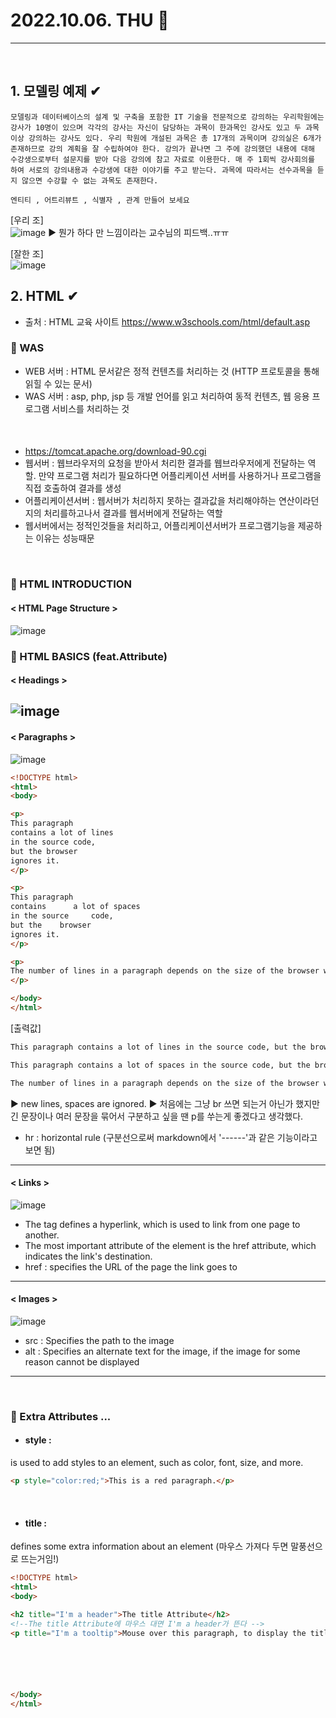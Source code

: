 # 2022.10.06. THU 📅
----------------
<br>

## 1. 모델링 예제 ✔
```
모델링과 데이터베이스의 설계 및 구축을 포함한 IT 기술을 전문적으로 강의하는 우리학원에는 강사가 10명이 있으며 각각의 강사는 자신이 담당하는 과목이 한과목인 강사도 있고 두 과목이상 강의하는 강사도 있다. 우리 학원에 개설된 과목은 총 17개의 과목이며 강의실은 6개가 존재하므로 강의 계획을 잘 수립하여야 한다. 강의가 끝나면 그 주에 강의했던 내용에 대해 수강생으로부터 설문지를 받아 다음 강의에 참고 자료로 이용한다. 매 주 1회씩 강사회의를 하여 서로의 강의내용과 수강생에 대한 이야기를 주고 받는다. 과목에 따라서는 선수과목을 듣지 않으면 수강할 수 없는 과목도 존재한다.

​엔티티 , 어트리뷰트 , 식별자 , 관계 만들어 보세요
```
[우리 조]  
![image](https://cafeptthumb-phinf.pstatic.net/MjAyMjEwMDZfMjA2/MDAxNjY1MDIyNDEyNDk2.d51ewAizsU3haqYKlstxPuOCKgyhd8BRmqSBUaKkCxwg.mlYdfE6bsT4VnXmhQQKQO41ej0-BnnDrBJQN5csR3SEg.PNG/KakaoTalk_20221006_111232886.png?type=w1600)
▶ 뭔가 하다 만 느낌이라는 교수님의 피드백..ㅠㅠ
<br>

[잘한 조]  
![image](https://cafeptthumb-phinf.pstatic.net/MjAyMjEwMDZfMTcw/MDAxNjY1MDIzMjcxMDU3.AvquY6HsqQxVeZkzXKIc1dIb-bIOfHyo0vZMSKtWInog.q_ggdSsuRZGMVMb7O7xLuQ5RK7QLl8dYeqY2uhXwjbIg.PNG/image.png?type=w1600)
<br>

## 2. HTML ✔ 
- 출처 : HTML 교육 사이트 https://www.w3schools.com/html/default.asp

### 🔔 WAS
- WEB 서버 : HTML 문서같은 정적 컨텐츠를 처리하는 것 (HTTP 프로토콜을 통해 읽힐 수 있는 문서)
- WAS 서버 : asp, php, jsp 등 개발 언어를 읽고 처리하여 동적 컨텐츠, 웹 응용 프로그램 서비스를 처리하는 것
<br>

#### <Tomcat>
- https://tomcat.apache.org/download-90.cgi
- 웹서버  :  웹브라우저의 요청을 받아서 처리한 결과를 웹브라우저에게 전달하는 역할. 만약 프로그램 처리가 필요하다면 어플리케이션 서버를 사용하거나 프로그램을 직접 호출하여 결과를 생성
- 어플리케이션서버 : 웹서버가 처리하지 못하는 결과값을 처리해야하는 연산이라던지의 처리를하고나서 결과를 웹서버에게 전달하는 역할
- 웹서버에서는 정적인것들을 처리하고, 어플리케이션서버가 프로그램기능을 제공하는 이유는 성능때문
<br>

### 🔔 HTML INTRODUCTION
#### < HTML Page Structure >
![image](https://user-images.githubusercontent.com/111114507/194275748-a2cb1850-bf17-4c55-9dae-30ed328ff7e4.png)


### 🔔 HTML BASICS (feat.Attribute)
#### < Headings >
![image](https://user-images.githubusercontent.com/111114507/194248450-4cf8a562-721e-4440-9aae-d7829c83388d.png)
-----------

#### < Paragraphs > 
![image](https://user-images.githubusercontent.com/111114507/194278774-0ec94217-4a59-4af5-88e2-7176d515b833.png)
```html
<!DOCTYPE html>
<html>
<body>

<p>
This paragraph
contains a lot of lines
in the source code,
but the browser 
ignores it.
</p>

<p>
This paragraph
contains      a lot of spaces
in the source     code,
but the    browser 
ignores it.
</p>

<p>
The number of lines in a paragraph depends on the size of the browser window. If you resize the browser window, the number of lines in this paragraph will change.
</p>

</body>
</html>
```
[출력값]
```html
This paragraph contains a lot of lines in the source code, but the browser ignores it.

This paragraph contains a lot of spaces in the source code, but the browser ignores it.

The number of lines in a paragraph depends on the size of the browser window. If you resize the browser window, the number of lines in this paragraph will change.
```
▶ new lines, spaces are ignored.
▶ 처음에는 그냥 br 쓰면 되는거 아닌가 했지만 긴 문장이나 여러 문장을 묶어서 구분하고 싶을 땐 p를 쑤는게 좋겠다고 생각했다.
- hr : horizontal rule (구분선으로써 markdown에서 '------'과 같은 기능이라고 보면 됨)

----------------

#### < Links >
![image](https://user-images.githubusercontent.com/111114507/194248780-33cc317d-2ca3-4e9e-8790-7dc868bfacbd.png)
- The <a> tag defines a hyperlink, which is used to link from one page to another.
- The most important attribute of the <a> element is the href attribute, which indicates the link's destination.
- href : specifies the URL of the page the link goes to
---------------

#### < Images >
![image](https://user-images.githubusercontent.com/111114507/194248873-53949459-6b1d-437b-a2df-2e63dbfdc2ae.png)
- src : Specifies the path to the image
- alt : Specifies an alternate text for the image, if the image for some reason cannot be displayed
-------------------
<br>

### 🔔 Extra Attributes ... 
- #### style :
 is used to add styles to an element, such as color, font, size, and more.
```html
<p style="color:red;">This is a red paragraph.</p>
```
<br>

- #### title : 
defines some extra information about an element (마우스 가져다 두면 말풍선으로 뜨는거임!)  
```html
<!DOCTYPE html>
<html>
<body>

<h2 title="I'm a header">The title Attribute</h2>
<!--The title Attribute에 마우스 대면 I'm a header가 뜬다 -->
<p title="I'm a tooltip">Mouse over this paragraph, to display the title attribute as a tooltip.</p>






</body>
</html>

```
